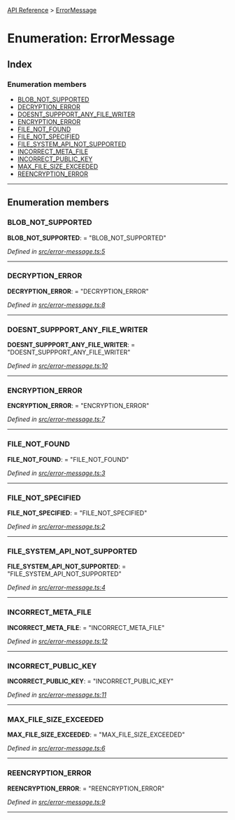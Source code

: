 [API Reference](../README.md) > [ErrorMessage](../enums/errormessage.md)

# Enumeration: ErrorMessage

## Index

### Enumeration members

* [BLOB_NOT_SUPPORTED](errormessage.md#blob_not_supported)
* [DECRYPTION_ERROR](errormessage.md#decryption_error)
* [DOESNT_SUPPPORT_ANY_FILE_WRITER](errormessage.md#doesnt_suppport_any_file_writer)
* [ENCRYPTION_ERROR](errormessage.md#encryption_error)
* [FILE_NOT_FOUND](errormessage.md#file_not_found)
* [FILE_NOT_SPECIFIED](errormessage.md#file_not_specified)
* [FILE_SYSTEM_API_NOT_SUPPORTED](errormessage.md#file_system_api_not_supported)
* [INCORRECT_META_FILE](errormessage.md#incorrect_meta_file)
* [INCORRECT_PUBLIC_KEY](errormessage.md#incorrect_public_key)
* [MAX_FILE_SIZE_EXCEEDED](errormessage.md#max_file_size_exceeded)
* [REENCRYPTION_ERROR](errormessage.md#reencryption_error)

---

## Enumeration members

<a id="blob_not_supported"></a>

###  BLOB_NOT_SUPPORTED

**BLOB_NOT_SUPPORTED**:  = "BLOB_NOT_SUPPORTED"

*Defined in [src/error-message.ts:5](https://github.com/repux/repux-lib/blob/7e923cd/src/error-message.ts#L5)*

___
<a id="decryption_error"></a>

###  DECRYPTION_ERROR

**DECRYPTION_ERROR**:  = "DECRYPTION_ERROR"

*Defined in [src/error-message.ts:8](https://github.com/repux/repux-lib/blob/7e923cd/src/error-message.ts#L8)*

___
<a id="doesnt_suppport_any_file_writer"></a>

###  DOESNT_SUPPPORT_ANY_FILE_WRITER

**DOESNT_SUPPPORT_ANY_FILE_WRITER**:  = "DOESNT_SUPPPORT_ANY_FILE_WRITER"

*Defined in [src/error-message.ts:10](https://github.com/repux/repux-lib/blob/7e923cd/src/error-message.ts#L10)*

___
<a id="encryption_error"></a>

###  ENCRYPTION_ERROR

**ENCRYPTION_ERROR**:  = "ENCRYPTION_ERROR"

*Defined in [src/error-message.ts:7](https://github.com/repux/repux-lib/blob/7e923cd/src/error-message.ts#L7)*

___
<a id="file_not_found"></a>

###  FILE_NOT_FOUND

**FILE_NOT_FOUND**:  = "FILE_NOT_FOUND"

*Defined in [src/error-message.ts:3](https://github.com/repux/repux-lib/blob/7e923cd/src/error-message.ts#L3)*

___
<a id="file_not_specified"></a>

###  FILE_NOT_SPECIFIED

**FILE_NOT_SPECIFIED**:  = "FILE_NOT_SPECIFIED"

*Defined in [src/error-message.ts:2](https://github.com/repux/repux-lib/blob/7e923cd/src/error-message.ts#L2)*

___
<a id="file_system_api_not_supported"></a>

###  FILE_SYSTEM_API_NOT_SUPPORTED

**FILE_SYSTEM_API_NOT_SUPPORTED**:  = "FILE_SYSTEM_API_NOT_SUPPORTED"

*Defined in [src/error-message.ts:4](https://github.com/repux/repux-lib/blob/7e923cd/src/error-message.ts#L4)*

___
<a id="incorrect_meta_file"></a>

###  INCORRECT_META_FILE

**INCORRECT_META_FILE**:  = "INCORRECT_META_FILE"

*Defined in [src/error-message.ts:12](https://github.com/repux/repux-lib/blob/7e923cd/src/error-message.ts#L12)*

___
<a id="incorrect_public_key"></a>

###  INCORRECT_PUBLIC_KEY

**INCORRECT_PUBLIC_KEY**:  = "INCORRECT_PUBLIC_KEY"

*Defined in [src/error-message.ts:11](https://github.com/repux/repux-lib/blob/7e923cd/src/error-message.ts#L11)*

___
<a id="max_file_size_exceeded"></a>

###  MAX_FILE_SIZE_EXCEEDED

**MAX_FILE_SIZE_EXCEEDED**:  = "MAX_FILE_SIZE_EXCEEDED"

*Defined in [src/error-message.ts:6](https://github.com/repux/repux-lib/blob/7e923cd/src/error-message.ts#L6)*

___
<a id="reencryption_error"></a>

###  REENCRYPTION_ERROR

**REENCRYPTION_ERROR**:  = "REENCRYPTION_ERROR"

*Defined in [src/error-message.ts:9](https://github.com/repux/repux-lib/blob/7e923cd/src/error-message.ts#L9)*

___

